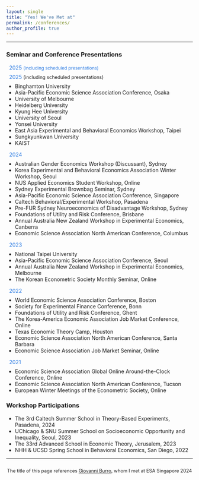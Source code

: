 ```yaml
---
layout: single
title: "Yes! We've Met at"
permalink: /conferences/
author_profile: true
---
```


---
<!-- 
### Seminar and Conference Presentations

<span style="color:#2a7ae2">2025*</span> Binghamton University; Asia-Pacific Economic Science Association Conference, Osaka; University of Melbourne; Heidelberg University; Kyung Hee University; University of Seoul; Yonsei University; East Asia Experimental and Behavioral Economics Workshop, Taipei; Sungkyunkwan University; KAIST <br>
<span style="font-size: 0.85rem;">*including scheduled presentations</span>

<span style="color:#2a7ae2">2024</span> Australian Gender Economics Workshop (Discussant), Sydney; Korea Experimental and Behavioral Economics Association Winter Workshop, Seoul; NUS Applied Economics Student Workshop, Online; Sydney Experimental Brownbag Seminar, Sydney; Asia-Pacific Economic Science Association Conference, Singapore; Caltech Behavioral/Experimental Workshop, Pasadena; Pre-FUR Sydney Neuroeconomics of Disadvantage Workshop, Sydney; Foundations of Utility and Risk Conference, Brisbane; Annual Australia New Zealand Workshop in Experimental Economics, Canberra; Economic Science Association North American Conference, Columbus

<span style="color:#2a7ae2">2023</span> National Taipei University; Asia-Pacific Economic Science Association Conference, Seoul; Annual Australia New Zealand Workshop in Experimental Economics, Melbourne; The Korean Econometric Society Monthly Seminar, Online

<span style="color:#2a7ae2">2022</span> World Economic Science Association Conference, Boston; Society for Experimental Finance Conference, Bonn; Foundations of Utility and Risk Conference, Ghent; The Korea-America Economic Association Job Market Conference, Online; Texas Economic Theory Camp, Houston; Economic Science Association North American Conference, Santa Barbara; Economic Science Association Job Market Seminar, Online 

<span style="color:#2a7ae2">2021</span> Economic Science Association Global Online Around-the-Clock Conference, Online; Economic Science Association North American Conference, Tucson; European Winter Meetings of the Econometric Society, Online. 
<br>
-->

### Seminar and Conference Presentations

<div style="color:#2a7ae2; margin:0.5rem;"> 2025 <span style="font-size:0.75rem;">(including scheduled presentations)</span> </div>
<div style="margin:0.5rem;">
  <span style="color:#2a7ae2;">2025</span> <span style="font-size:0.8rem;">(including scheduled presentations)</span>
</div>

<ul style="margin-top:0.25rem;">
  <li>Binghamton University</li>
  <li>Asia-Pacific Economic Science Association Conference, Osaka</li>
  <li>University of Melbourne</li>
  <li>Heidelberg University</li>
  <li>Kyung Hee University</li>
  <li>University of Seoul</li>
  <li>Yonsei University</li>
  <li>East Asia Experimental and Behavioral Economics Workshop, Taipei</li>
  <li>Sungkyunkwan University</li>
  <li>KAIST</li>
</ul>

<div style="color:#2a7ae2; margin:0.5rem;">2024</div>
<ul style="margin-top:0.25rem;">
  <li>Australian Gender Economics Workshop (Discussant), Sydney</li>
  <li>Korea Experimental and Behavioral Economics Association Winter Workshop, Seoul</li>
  <li>NUS Applied Economics Student Workshop, Online</li>
  <li>Sydney Experimental Brownbag Seminar, Sydney</li>
  <li>Asia-Pacific Economic Science Association Conference, Singapore</li>
  <li>Caltech Behavioral/Experimental Workshop, Pasadena</li>
  <li>Pre-FUR Sydney Neuroeconomics of Disadvantage Workshop, Sydney</li>
  <li>Foundations of Utility and Risk Conference, Brisbane</li>
  <li>Annual Australia New Zealand Workshop in Experimental Economics, Canberra</li>
  <li>Economic Science Association North American Conference, Columbus</li>
</ul>

<div style="color:#2a7ae2; margin:0.5rem;">2023</div> 
<ul style="margin-top:0.25rem;">
  <li>National Taipei University</li>
  <li>Asia-Pacific Economic Science Association Conference, Seoul</li>
  <li>Annual Australia New Zealand Workshop in Experimental Economics, Melbourne</li>
  <li>The Korean Econometric Society Monthly Seminar, Online</li>
</ul>

<div style="color:#2a7ae2; margin:0.5rem;">2022</div>
<ul style="margin-top:0.25rem;">
  <li>World Economic Science Association Conference, Boston</li>
  <li>Society for Experimental Finance Conference, Bonn</li>
  <li>Foundations of Utility and Risk Conference, Ghent</li>
  <li>The Korea-America Economic Association Job Market Conference, Online</li>
  <li>Texas Economic Theory Camp, Houston</li>
  <li>Economic Science Association North American Conference, Santa Barbara</li>
  <li>Economic Science Association Job Market Seminar, Online</li>
</ul>

<div style="color:#2a7ae2; margin:0.5rem;">2021</div>
<ul style="margin-top:0.25rem;">
  <li>Economic Science Association Global Online Around-the-Clock Conference, Online</li>
  <li>Economic Science Association North American Conference, Tucson</li>
  <li>European Winter Meetings of the Econometric Society, Online</li>
</ul>


### Workshop Participations

- The 3rd Caltech Summer School in Theory-Based Experiments, Pasadena, 2024
- UChicago & SNU Summer School on Socioeconomic Opportunity and Inequality, Seoul, 2023  
- The 33rd Advanced School in Economic Theory, Jerusalem, 2023  
- NHH & UCSD Spring School in Behavioral Economics, San Diego, 2022  

---

<div style="text-align: center; font-size: 90%; margin-top: 2em;">
The title of this page references <a href="https://sites.google.com/view/giovanniburro/have-we-met" target="_blank">Giovanni Burro</a>, whom I met at ESA Singapore 2024
</div>
